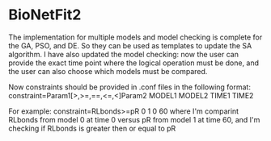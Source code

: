 # BioNetFit2
The implementation for multiple models and model checking is complete for the GA, PSO, and DE. So they can be used as templates to update the SA algorithm.
I have also updated the model checking: now the user can provide the exact time point where the logical operation must be done, and the user can also choose which models must be compared.

Now constraints should be provided in .conf files in the following format:
     constraint=Param1[>,>=,==,<=,<]Param2 MODEL1 MODEL2 TIME1 TIME2

For example:
     constraint=RLbonds>=pR 0 1 0 60
where I'm comparint RLbonds from model 0 at time 0 versus pR from model 1 at time 60, and I'm checking if RLbonds is greater then or equal to pR
